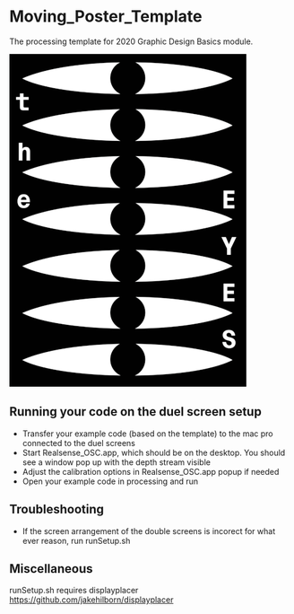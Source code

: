# Moving_Poster_Template #

The processing template for 2020 Graphic Design Basics module.

![Posters](/Raw/JT_Poster.gif?raw=true)  

## Running your code on the duel screen setup ##
* Transfer your example code (based on the template) to the mac pro connected to the duel screens
* Start Realsense_OSC.app, which should be on the desktop. You should see a window pop up with the depth stream visible
* Adjust the calibration options in Realsense_OSC.app popup if needed
* Open your example code in processing and run

## Troubleshooting ##
* If the screen arrangement of the double screens is incorect for what ever reason, run runSetup.sh

## Miscellaneous ##
runSetup.sh requires displayplacer https://github.com/jakehilborn/displayplacer
